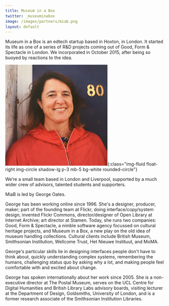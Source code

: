 ```yaml
---
title: Museum in a Box
twitter: _museuminabox
image: /images/partners/miab.png
layout: default
---
```

Museum in a Box is an edtech startup based in Hoxton, in London. It started its
life as one of a series of R&D projects coming out of Good, Form & Spectacle in
London. We incorporated in October 2015, after being so buoyed by reactions to
the idea.

![A picture of George, copyright Eliza Gregory](/images/headshots/george.jpg){:class="img-fluid float-right img-circle shadow-lg p-3 mb-5 bg-white rounded-circle"}

We’re a small team based in London and Liverpool, supported by a much wider crew
of advisors, talented students and supporters.

MiaB is led by George Oates.

George has been working online since 1996. She's a designer, producer, maker; part of the founding team at Flickr, doing interface/copy/system design; invented Flickr Commons, director/designer of Open Library at Internet Archive; art director at Stamen. Today, she runs two companies: Good, Form & Spectacle, a nimble software agency focussed on cultural heritage projects, and Museum in a Box, a new play on the old idea of museum handling collections. Cultural clients include British Museum, Smithsonian Institution, Wellcome Trust, Het Nieuwe Instituut, and MoMA.

George's particular skills lie in designing interfaces people don't have to think about, quickly understanding complex systems, remembering the humans, challenging status quo by asking why a lot, and making people feel comfortable with and excited about change.

George has spoken internationally about her work since 2005. She is a non-executive director at The Postal Museum, serves on the UCL Centre for Digital Humanities and British Library Labs advisory boards, visiting lecturer at the Department of Design, Goldsmiths, University of London, and is a former research associate of the Smithsonian Institution Libraries.
